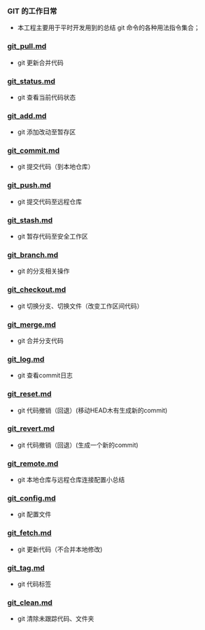 ### GIT 的工作日常

* 本工程主要用于平时开发用到的总结 git 命令的各种用法指令集合；

### [git_pull.md](https://github.com/huangtubiao/Git/blob/master/learn_log/git_pull.md)
- git 更新合并代码

### [git_status.md](https://github.com/huangtubiao/Git/blob/master/learn_log/git_status.md)   
- git 查看当前代码状态

### [git_add.md](https://github.com/huangtubiao/Git/blob/master/learn_log/git_add.md)
- git 添加改动至暂存区

### [git_commit.md](https://github.com/huangtubiao/Git/blob/master/learn_log/git_commit.md)   
- git 提交代码（到本地仓库）

### [git_push.md](https://github.com/huangtubiao/Git/blob/master/learn_log/git_push.md)   
- git 提交代码至远程仓库

### [git_stash.md](https://github.com/huangtubiao/Git/blob/master/learn_log/git_stash.md)   
- git 暂存代码至安全工作区

### [git_branch.md](https://github.com/huangtubiao/Git/blob/master/learn_log/git_branch.md)   
- git 的分支相关操作

### [git_checkout.md](https://github.com/huangtubiao/Git/blob/master/learn_log/git_checkout.md)   
- git 切换分支、切换文件（改变工作区间代码）

### [git_merge.md](https://github.com/huangtubiao/Git/blob/master/learn_log/git_merge.md)   
- git 合并分支代码

### [git_log.md](https://github.com/huangtubiao/Git/blob/master/learn_log/git_log.md)
- git 查看commit日志

### [git_reset.md](https://github.com/huangtubiao/Git/blob/master/learn_log/git_reset.md)
- git 代码撤销（回退）(移动HEAD木有生成新的commit)

### [git_revert.md](https://github.com/huangtubiao/Git/blob/master/learn_log/git_revert.md)   
- git 代码撤销（回退）(生成一个新的commit)

### [git_remote.md](https://github.com/huangtubiao/Git/blob/master/learn_log/git_remote.md)   
- git 本地仓库与远程仓库连接配置小总结

### [git_config.md](https://github.com/huangtubiao/Git/blob/master/learn_log/git_config.md)   
- git 配置文件

### [git_fetch.md](https://github.com/huangtubiao/Git/blob/master/learn_log/git_fetch.md)   
- git 更新代码（不合并本地修改)

### [git_tag.md](https://github.com/huangtubiao/Git/blob/master/learn_log/git_tag.md)   
- git 代码标签

### [git_clean.md](https://github.com/huangtubiao/Git/blob/master/learn_log/git_clean.md)   
- git 清除未跟踪代码、文件夹
